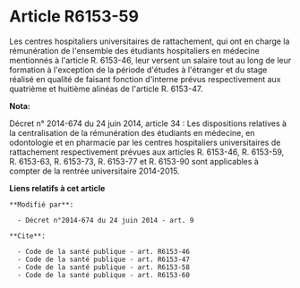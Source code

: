 # Article R6153-59

Les centres hospitaliers universitaires de rattachement, qui ont en charge la rémunération de l'ensemble des étudiants
hospitaliers en médecine mentionnés à l'article R. 6153-46, leur versent un salaire tout au long de leur formation à
l'exception de la période d'études à l'étranger et du stage réalisé en qualité de faisant fonction d'interne prévus
respectivement aux quatrième et huitième alinéas de l'article R. 6153-47.

**Nota:**

Décret n° 2014-674 du 24 juin 2014, article 34 : Les dispositions relatives à la centralisation de la rémunération des
étudiants en médecine, en odontologie et en pharmacie par les centres hospitaliers universitaires de rattachement
respectivement prévues aux articles R. 6153-46, R. 6153-59, R. 6153-63, R. 6153-73, R. 6153-77 et R. 6153-90 sont applicables
à compter de la rentrée universitaire 2014-2015.

**Liens relatifs à cet article**

	**Modifié par**:

	  - Décret n°2014-674 du 24 juin 2014 - art. 9

	**Cite**:

	  - Code de la santé publique - art. R6153-46
	  - Code de la santé publique - art. R6153-47
	  - Code de la santé publique - art. R6153-58
	  - Code de la santé publique - art. R6153-60
